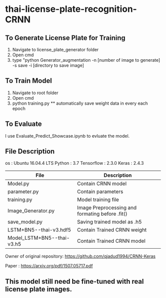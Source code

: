 # thai-license-plate-recognition-CRNN
 
## To Generate License Plate for Training
1. Navigate to license_plate_generator folder
2. Open cmd
3. type "python Generator_augmentation -n [number of image to generate] -s save -i [directory to save image]

## To Train Model
1. Navigate to root folder
2. Open cmd
3. python training.py
** automatically save weight data in every each epoch

## To Evaluate
I use Evaluate_Predict_Showcase.ipynb to evluate the model.

## File Description
os : Ubuntu 16.04.4 LTS
Python : 3.7
Tensorflow : 2.3.0
Keras : 2.4.3

| File  | Description |
| ------------- | ------------- |
| Model.py  | Contain CRNN model  |
| parameter.py  | Contain parameters  |
| training.py  | Model training file  |
| Image_Generator.py  | Image Preprocessing and formating before .fit()  |
| save_model.py  | Saving trained model as .h5  |
| LSTM+BN5--thai-v3.hdf5  | Contain Trained CRNN weight  |
| Model_LSTM+BN5--thai-v3.h5  | Contain Trained CRNN model |  


Owner of original repository: https://github.com/qjadud1994/CRNN-Keras

Paper : https://arxiv.org/pdf/1507.05717.pdf

## This model still need be fine-tuned with real license plate images.
